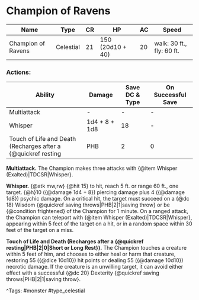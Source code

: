 # Champion of Ravens

| Name | Type | CR | HP | AC | Speed |
|------|------|----|----|----|-------|
| Champion of Ravens | Celestial | 21 | 150 (20d10 + 40) | 20 | walk: 30 ft., fly: 60 ft. |

### Actions:

| Ability | Damage | Save DC & Type | On Successful Save |
|---------|--------|----------------|--------------------|
| Multiattack | - | - | - |
| Whisper | 1d4 + 8 + 1d8 | 18 | - |
| Touch of Life and Death (Recharges after a {@quickref resting|PHB|2|0|Short or Long Rest}) | 10d10 | 20 | - |


**Multiattack.** The Champion makes three attacks with {@item Whisper (Exalted)|TDCSR|Whisper}.

**Whisper.** {@atk mw,rw} {@hit 15} to hit, reach 5 ft. or range 60 ft., one target. {@h}10 ({@damage 1d4 + 8}) piercing damage plus 4 ({@damage 1d8}) psychic damage. On a critical hit, the target must succeed on a {@dc 18} Wisdom {@quickref saving throws|PHB|2|1|saving throw} or be {@condition frightened} of the Champion for 1 minute. On a ranged attack, the Champion can teleport with {@item Whisper (Exalted)|TDCSR|Whisper}, appearing within 5 feet of the target on a hit, or in a random space within 30 feet of the target on a miss.

**Touch of Life and Death (Recharges after a {@quickref resting|PHB|2|0|Short or Long Rest}).** The Champion touches a creature within 5 feet of him, and chooses to either heal or harm that creature, restoring 55 ({@dice 10d10}) hit points or dealing 55 ({@damage 10d10}) necrotic damage. If the creature is an unwilling target, it can avoid either effect with a successful {@dc 20} Dexterity {@quickref saving throws|PHB|2|1|saving throw}.

^Tags: #monster #type_celestial